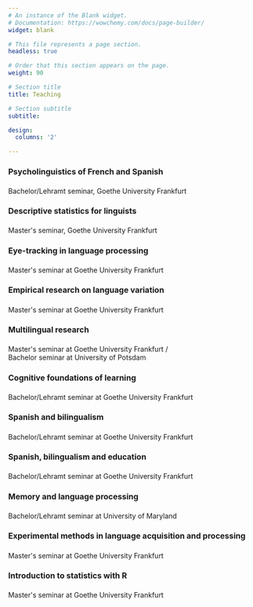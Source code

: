 ```yaml
---
# An instance of the Blank widget.
# Documentation: https://wowchemy.com/docs/page-builder/
widget: blank

# This file represents a page section.
headless: true

# Order that this section appears on the page.
weight: 90

# Section title
title: Teaching

# Section subtitle
subtitle:

design:
  columns: '2'

---
```

<section id="courses" class="wg-portfolio" >
    <div class="container">
<div class="row">
 
  <div class="col-xs-20 col-md-11">

  <div class="isotope projects-container js-layout-masonry">

<div class="project-card project-item isotope-item">
  <div class="card">
    
  <div class="card-text">
      <h4 style = "font-size:16px">Psycholinguistics of French and Spanish</h4>
      <div class="card-desription">
        <p style = "font-size:14px">Bachelor/Lehramt seminar, Goethe University Frankfurt</p>
      </div>
    </div>
  </div>
</div>

<div class="project-card project-item isotope-item">
  <div class="card">

  <div class="card-text">
      <h4 style = "font-size:16px">Descriptive statistics for linguists</h4>
      <div class="card-desription">
        <p style = "font-size:14px">Master's seminar, Goethe University Frankfurt</p>
      </div>
    </div>
  </div>
</div>

<div class="project-card project-item isotope-item">
  <div class="card">
    
  <div class="card-text">
      <h4 style = "font-size:16px">Eye-tracking in language processing</h4>
      <div class="card-desription">
        <p style = "font-size:14px">Master's seminar at Goethe University Frankfurt</p>
      </div>
    </div>
  </div>
</div>

<div class="project-card project-item isotope-item ">
  <div class="card">
    
  <div class="card-text">
      <h4 style = "font-size:16px">Empirical research on language variation</h4>
      <div class="card-desription">
        <p style = "font-size:14px">Master's seminar at Goethe University Frankfurt</p>
      </div>
    </div>
  </div>
</div>


<div class="project-card project-item isotope-item ">
  <div class="card">
    
  <div class="card-text">
      <h4 style = "font-size:16px">Multilingual research</h4>
      <div class="card-desription">
        <p style = "font-size:14px">Master's seminar at Goethe University Frankfurt / <br>
Bachelor seminar at University of Potsdam</p>
      </div>
    </div>
  </div>
</div>


<div class="project-card project-item isotope-item ">
  <div class="card">
    
  <div class="card-text">
      <h4 style = "font-size:16px">Cognitive foundations of learning</h4>
      <div class="card-desription">
        <p style = "font-size:14px">Bachelor/Lehramt seminar at Goethe University Frankfurt</p>
      </div>
    </div>
  </div>
</div>

<div class="project-card project-item isotope-item ">
  <div class="card">
    
  <div class="card-text">
      <h4 style = "font-size:16px">Spanish and bilingualism</h4>
      <div class="card-desription">
        <p style = "font-size:14px">Bachelor/Lehramt seminar at Goethe University Frankfurt</p>
      </div>
    </div>
  </div>
</div>

<div class="project-card project-item isotope-item ">
  <div class="card">
    
  <div class="card-text">
      <h4 style = "font-size:16px">Spanish, bilingualism and education</h4>
      <div class="card-desription">
        <p style = "font-size:14px">Bachelor/Lehramt seminar at Goethe University Frankfurt</p>
      </div>
    </div>
  </div>
</div>

<div class="project-card project-item isotope-item ">
  <div class="card">
    
  <div class="card-text">
      <h4 style = "font-size:16px">Memory and language processing</h4>
      <div class="card-desription">
        <p style = "font-size:14px">Bachelor/Lehramt seminar at University of Maryland</p>
      </div>
    </div>
  </div>
</div>

<div class="project-card project-item isotope-item ">
  <div class="card">
    
  <div class="card-text">
      <h4 style = "font-size:16px">Experimental methods in language acquisition and processing</h4>
      <div class="card-desription">
        <p style = "font-size:14px">Master's seminar at Goethe University Frankfurt</p>
      </div>
    </div>
  </div>
</div>

<div class="project-card project-item isotope-item ">
  <div class="card">
    
  <div class="card-text">
      <h4 style = "font-size:16px">Introduction to statistics with R</h4>
      <div class="card-desription">
        <p style = "font-size:14px">Master's seminar at Goethe University Frankfurt</p>
      </div>
    </div>
  </div>
</div>


  </div>

  </div>
</div>

  </div>
  </section>